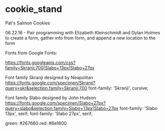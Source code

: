# cookie_stand
Pat's Salmon Cookies

06.22.16 - Pair programming with Elizabeth Kleinschmidt and Dylan Holmes to create a form, gather info from form, and append a new location to the form

Fonts from Google Fonts:

https://fonts.googleapis.com/css?family=Skranji:700|Slabo+13px|Slabo+27px

Font family Skranji designed by Neapolitan https://fonts.google.com/specimen/Skranji?query=skr&selection.family=Skranji:700
font-family: 'Skranji', cursive;

Font family Slabo designed by John Hudson https://fonts.google.com/specimen/Slabo+27px?query=slabo&selection.family=Slabo+13px|Slabo+27px
font-family: 'Slabo 13px', serif;
font-family: 'Slabo 27px', serif;

green:  #267660
red:    #6e1600
